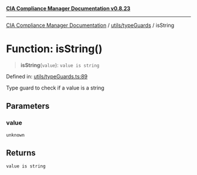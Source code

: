 [**CIA Compliance Manager Documentation v0.8.23**](../../../README.md)

***

[CIA Compliance Manager Documentation](../../../modules.md) / [utils/typeGuards](../README.md) / isString

# Function: isString()

> **isString**(`value`): `value is string`

Defined in: [utils/typeGuards.ts:89](https://github.com/Hack23/cia-compliance-manager/blob/55488ba3ac0003e4435eb3634b6ab6e9b8b05a9b/src/utils/typeGuards.ts#L89)

Type guard to check if a value is a string

## Parameters

### value

`unknown`

## Returns

`value is string`
